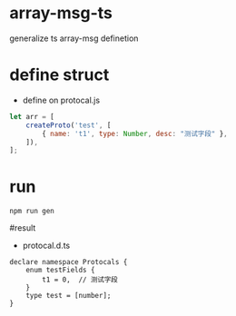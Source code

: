 # array-msg-ts
generalize ts array-msg definetion
# define struct
- define on protocal.js
```js
let arr = [
    createProto('test', [
        { name: 't1', type: Number, desc: "测试字段" },
    ]),
];
```
# run
```
npm run gen
```
#result
- protocal.d.ts
```
declare namespace Protocals {
    enum testFields {
        t1 = 0,  // 测试字段
    }
    type test = [number];
}
```

